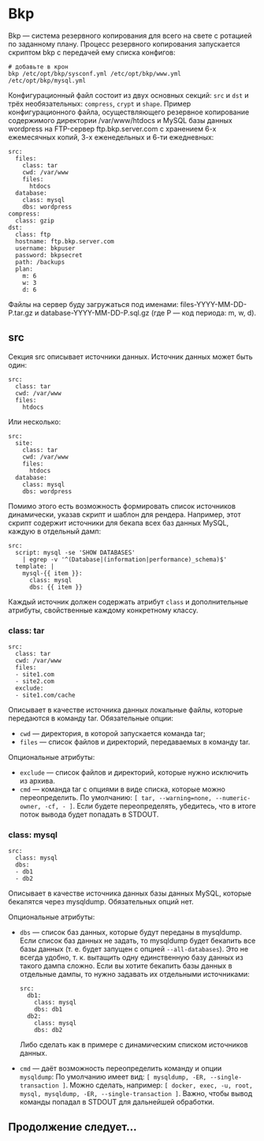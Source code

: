 # Bkp

Bkp — система резервного копирования для всего на свете с ротацией по заданному плану. Процесс резервного копирования запускается скриптом bkp с передачей ему списка конфигов:

    # добавьте в крон
    bkp /etc/opt/bkp/sysconf.yml /etc/opt/bkp/www.yml /etc/opt/bkp/mysql.yml

Конфигурационный файл состоит из двух основных секций: `src` и `dst` и трёх необязательных: `compress`, `crypt` и `shape`. Пример конфигурационного файла, осуществляющего резервное копирование содержимого директории /var/www/htdocs и MySQL базы данных wordpress на FTP-сервер ftp.bkp.server.com с хранением 6-х ежемесячных копий, 3-х еженедельных и 6-ти ежедневных:

    src:
      files:
        class: tar
        cwd: /var/www
        files:
          htdocs
      database:
        class: mysql
        dbs: wordpress
    compress:
      class: gzip
    dst:
      class: ftp
      hostname: ftp.bkp.server.com
      username: bkpuser
      password: bkpsecret
      path: /backups
      plan:
        m: 6
        w: 3
        d: 6

Файлы на сервер буду загружаться под именами: files-YYYY-MM-DD-P.tar.gz и database-YYYY-MM-DD-P.sql.gz (где P — код периода: m, w, d).

## src

Секция src описывает источники данных. Источник данных может быть один:

    src:
      class: tar
      cwd: /var/www
      files:
        htdocs

Или несколько:

    src:
      site:
        class: tar
        cwd: /var/www
        files:
          htdocs
      database:
        class: mysql
        dbs: wordpress

Помимо этого есть возможность формировать список источников динамически, указав скрипт и шаблон для рендера. Например, этот скрипт содержит источники для бекапа всех баз данных MySQL, каждую в отдельный дамп:

    src:
      script: mysql -se 'SHOW DATABASES'
        | egrep -v '^(Database|(information|performance)_schema)$'
      template: |
        mysql-{{ item }}:
          class: mysql
          dbs: {{ item }}

Каждый источник должен содержать атрибут `class` и дополнительные атрибуты, свойственные каждому конкретному классу.

### class: tar

    src:
      class: tar
      cwd: /var/www
      files:
      - site1.com
      - site2.com
      exclude:
      - site1.com/cache

Описывает в качестве источника данных локальные файлы, которые передаются в команду tar. Обязательные опции:
* `cwd` — директория, в которой запускается команда tar;
* `files` — список файлов и директорий, передаваемых в команду tar.

Опциональные атрибуты:
* `exclude` — список файлов и директорий, которые нужно исключить из архива.
* `cmd` — команда tar с опциями в виде списка, которые можно переопределить. По умолчанию: `[ tar, --warning=none, --numeric-owner, -cf, - ]`. Если будете переопределять, убедитесь, что в итоге поток вывода будет попадать в STDOUT.

### class: mysql

    src:
      class: mysql
      dbs:
      - db1
      - db2

Описывает в качестве источника данных базы данных MySQL, которые бекапятся через mysqldump. Обязательных опций нет.

Опциональные атрибуты:
* `dbs` — список баз данных, которые будут переданы в mysqldump. Если список баз данных не задать, то mysqldump будет бекапить все базы данных (т. е. будет запущен с опцией `--all-databases`). Это не всегда удобно, т. к. вытащить одну единственную базу данных из такого дампа сложно. Если вы хотите бекапить базы данных в отдельные дампы, то нужно задавать их отдельными источниками:

      src:
        db1:
          class: mysql
          dbs: db1
        db2:
          class: mysql
          dbs: db2

  Либо сделать как в примере с динамическим списком источников данных.

* `cmd` — даёт возможность переопределить команду и опции `mysqldump`: По умолчанию имеет вид: `[ mysqldump, -ER, --single-transaction ]`. Можно сделать, например: `[ docker, exec, -u, root, mysql, mysqldump, -ER, --single-transaction ]`. Важно, чтобы вывод команды попадал в STDOUT для дальнейшей обработки.

## Продолжение следует...
